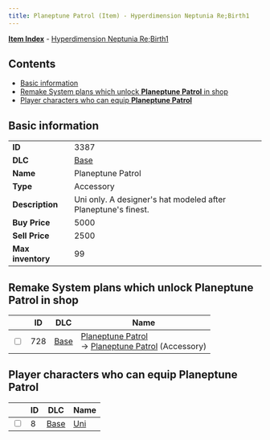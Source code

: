 ```yaml
---
title: Planeptune Patrol (Item) - Hyperdimension Neptunia Re;Birth1
---
```


[**Item Index**](/neptunia/rb1/item/index.html) - [Hyperdimension Neptunia Re;Birth1](/neptunia/rb1)

## Contents

- [Basic information](#basic-information)
- [Remake System plans which unlock **Planeptune Patrol** in shop](#remake-system-plans-which-unlock-planeptune-patrol-in-shop)
- [Player characters who can equip **Planeptune Patrol**](#player-characters-who-can-equip-planeptune-patrol)
## Basic information

|   |   |
| -- | -- |
| **ID** | 3387 |
| **DLC** | [Base](/neptunia/rb1/dlc/1-base.html) |
| **Name** | Planeptune Patrol |
| **Type** | Accessory |
| **Description** | Uni only. A designer's hat modeled after Planeptune's finest. |
| **Buy Price** | 5000 |
| **Sell Price** | 2500 |
| **Max inventory** | 99 |


## Remake System plans which unlock **Planeptune Patrol** in shop

|    | ID | DLC | Name |
| -- | -- | --- | ---- |
| <input type="checkbox" id="rb1-remake-1-728" class="trackbox" /> | 728 | [Base](/neptunia/rb1/dlc/1-base.html) | [Planeptune Patrol](/neptunia/rb1/remake/1-728-planeptune-patrol.html)<br /> → [Planeptune Patrol](/neptunia/rb1/item/1-3387-planeptune-patrol.html) (Accessory) |


## Player characters who can equip **Planeptune Patrol**

|    | ID | DLC | Name |
| -- | -- | --- | ---- |
| <input type="checkbox" id="rb1-player-1-8" class="trackbox" /> | 8 | [Base](/neptunia/rb1/dlc/1-base.html) | [Uni](/neptunia/rb1/player/1-8-uni.html) |
